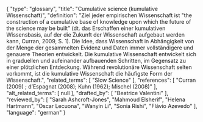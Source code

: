 {
    "type": "glossary",
    "title": "Cumulative science (kumulative Wissenschaft)",
    "definition": "Ziel jeder empirischen Wissenschaft ist \"the construction of a cumulative base of knowledge upon which the future of the science may be built” (dt. das Erschaffen einer kumulativen Wissensbasis, auf der die Zukunft der Wissenschaft aufgebaut werden kann, Curran, 2009, S. 1). Die Idee, dass Wissenschaft in Abhängigkeit von der Menge der gesammelten Evidenz und Daten immer vollständigere und genauere Theorien entwickelt. Die kumulative Wissenschaft entwickelt sich in graduellen und aufeinander aufbauenden Schritten, im Gegensatz zu einer plötzlichen Entdeckung. Während revolutionäre Wissenschaft selten vorkommt, ist die kumulative Wissenschaft die häufigste Form der Wissenschaft.",
    "related_terms": [
        "Slow Science"
    ],
    "references": [
        "Curran (2009) ; d’Espagnat (2008); Kuhn (1962); Mischel (2008)"
    ],
    "alt_related_terms": [
        null
    ],
    "drafted_by": [
        "Beatrice Valentini"
    ],
    "reviewed_by": [
        "Sarah Ashcroft-Jones",
        "Mahmoud Elsherif",
        "Helena Hartmann",
        "Oscar Lecuona",
        "Wanyin Li",
        "Sonia Rishi",
        "Flávio Azevedo"
    ],
    "language": "german"
}
